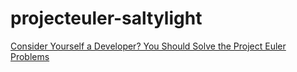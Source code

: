# projecteuler-saltylight

[Consider Yourself a Developer? You Should Solve the Project Euler Problems](https://blog.usejournal.com/consider-yourself-a-developer-you-should-solve-the-project-euler-problems-ed8d13397c9c)
